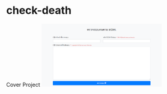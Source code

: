 # check-death
Cover Project 
<img src="https://github.com/EchoBig/check-death/blob/master/cover/index.png" width="320">